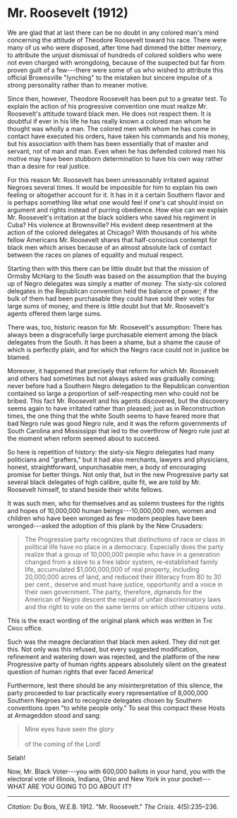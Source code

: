 <!--
title:   Mr. Roosevelt
author:  Du Bois, W.E.B.
journal: The Crisis
year:    1912
volume:  4
issue:   5
pages:   235-236
-->

# Mr. Roosevelt (1912)

We are glad that at last there can be no doubt in any colored man's mind
concerning the attitude of Theodore Roosevelt toward his race. There
were many of us who were disposed, after time had dimmed the bitter
memory, to attribute the unjust dismissal of hundreds of colored
soldiers who were not even charged with wrongdoing, because of the
suspected but far from proven guilt of a few---there were some of us who
wished to attribute this official Brownsville "lynching" to the mistaken
but sincere impulse of a strong personality rather than to meaner
motive.

Since then, however, Theodore Roosevelt has been put to a greater test.
To explain the action of his progressive convention one must realize Mr.
Roosevelt's attitude toward black men. He does not respect them. It is
doubtful if ever in his life he has really known a colored man whom he
thought was wholly a man. The colored men with whom he has come in
contact have executed his orders, have taken his commands and his money,
but his association with them has been essentially that of master and
servant, not of man and man. Even when he has defended colored men his
motive may have been stubborn determination to have his own way rather
than a desire for real justice.

For this reason Mr. Roosevelt has been unreasonably irritated against
Negroes several times. It would be impossible for him to explain his own
feeling or altogether account for it. It has in it a certain Southern
flavor and is perhaps something like what one would feel if one's cat
should insist on argument and rights instead of purring obedience. How
else can we explain Mr. Roosevelt's irritation at the black soldiers who
saved his regiment in Cuba? His violence at Brownsville? His evident deep resentment at the action of the colored delegates at Chicago? With thousands of his white fellow Americans Mr. Roosevelt shares that half-conscious contempt for black men which arises because of an almost absolute lack of contact between the races on planes of equality and mutual respect.

Starting then with this there can be little doubt but that the mission
of Ormsby McHarg to the South was based on the assumption that the
buying up of Negro delegates was simply a matter of money. The sixty-six
colored delegates in the Republican convention held the balance of
power; if the bulk of them had been purchasable they could have sold
their votes for large sums of money, and there is little doubt but that
Mr. Roosevelt's agents offered them large sums.

There was, too, historic reason for Mr. Roosevelt's assumption: There
has always been a disgracefully large purchasable element among the
black delegates from the South. It has been a shame, but a shame the
cause of which is perfectly plain, and for which the Negro race could
not in justice be blamed.

Moreover, it happened that precisely that reform for which Mr. Roosevelt
and others had sometimes but not always asked was gradually coming;
never before had a Southern Negro delegation to the Republican
convention contained so large a proportion of self-respecting men who
could not be bribed. This fact Mr. Roosevelt and his agents discovered,
but the discovery seems again to have irritated rather than pleased;
just as in Reconstruction times, the one thing that the white South
seems to have feared more that bad Negro rule was good Negro rule, and
it was the reform governments of South Carolina and Mississippi that led
to the overthrow of Negro rule just at the moment when reform seemed
about to succeed.

So here is repetition of history: the sixty-six Negro delegates had many
politicians and "grafters," but it had also merchants, lawyers and
physicians, honest, straightforward, unpurchasable men, a body of
encouraging promise for better things. Not only that, but in the new
Progressive party sat several black delegates of high calibre, quite
fit, we are told by Mr. Roosevelt himself, to stand beside their white
fellows.

It was such men, who for themselves and as solemn trustees for the
rights and hopes of 10,000,000 human beings---10,000,000 men, women and children who have been wronged as few modern peoples have been wronged---asked the adoption of this plank by the New Crusaders:

> The Progressive party recognizes that distinctions of race or class in
political life have no place in a democracy. Especially does the party
realize that a group of 10,000,000 people who have in a generation changed from a slave to a free labor system, re-established family life, accumulated $1,000,000,000 of real property, including 20,000,000 acres of land, and reduced their illiteracy from 80 to 30 per cent., deserve and must have justice, opportunity and a voice in their own government. The party, therefore, dgmands for the American of Negro descent the repeal of unfair discriminatory laws and the right to vote on the same terms on which other citizens vote.

This is the exact wording of the original plank which was written in <span style="font-variant:small-caps;">The Crisis</span> office.

Such was the meagre declaration that black men asked. They did not get
this. Not only was this refused, but every suggested modification,
refinement and watering down was rejected, and the platform of the new
Progressive party of human rights appears absolutely silent on the
greatest question of human rights that ever faced America!

Furthermore, lest there should be any misinterpretation of this silence,
the party proceeded to bar practically every representative of 8,000,000
Southern Negroes and to recognize delegates chosen by Southern conventions open "to white people only." To seal this compact these Hosts at Armageddon stood and sang: 

> Mine eyes have seen the glory     
> &nbsp;    
> of the coming of the Lord!

Selah!

Now, Mr. Black Voter---you with 600,000 ballots in your hand, you with
the electoral vote of Illinois, Indiana, Ohio and New York in your
pocket--- WHAT ARE YOU GOING TO DO ABOUT IT?

______________
*Citation:* Du Bois, W.E.B. 1912. "Mr. Roosevelt." *The Crisis*. 4(5):235&ndash;236.